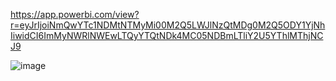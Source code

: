 https://app.powerbi.com/view?r=eyJrIjoiNmQwYTc1NDMtNTMyMi00M2Q5LWJlNzQtMDg0M2Q5ODY1YjNhIiwidCI6ImMyNWRlNWEwLTQyYTQtNDk4MC05NDBmLTliY2U5YThlMThjNCJ9

![image](https://github.com/user-attachments/assets/bc63b975-71eb-4117-8040-fa0547869cf5)
